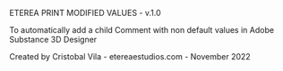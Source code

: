 ETEREA PRINT MODIFIED VALUES - v.1.0

To automatically add a child Comment with non default values in Adobe Substance 3D Designer

Created by Cristobal Vila - etereaestudios.com - November 2022
